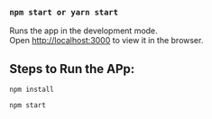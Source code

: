 ### `npm start or yarn start`

Runs the app in the development mode.<br>
Open [http://localhost:3000](http://localhost:3000) to view it in the browser.

## Steps to Run the APp:

```npm install```

```npm start```


